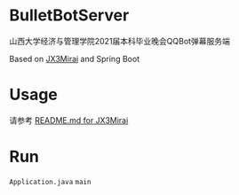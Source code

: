 # BulletBotServer
山西大学经济与管理学院2021届本科毕业晚会QQBot弹幕服务端

Based on [JX3Mirai](https://github.com/yuany3721/JX3Mirai) and Spring Boot


# Usage
请参考 [README.md for JX3Mirai](https://github.com/yuany3721/JX3Mirai/blob/main/README.md)

# Run
`Application.java` `main`
